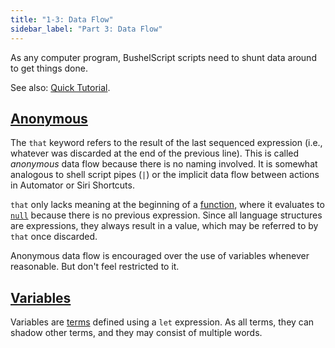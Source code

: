 ```yaml
---
title: "1-3: Data Flow"
sidebar_label: "Part 3: Data Flow"
---
```


As any computer program, BushelScript scripts need to shunt data around to get things done.

See also: [Quick Tutorial](../tutorial/data-flow).

## [Anonymous](grammar#reference)

The `that` keyword refers to the result of the last sequenced expression (i.e., whatever was discarded at the end of the previous line). This is called _anonymous_ data flow because there is no naming involved. It is somewhat analogous to shell script pipes (`|`) or the implicit data flow between actions in Automator or Siri Shortcuts.

`that` only lacks meaning at the beginning of a [function](functions), where it evaluates to [`null`](basic-syntax#null-the-absence-of-a-value) because there is no previous expression. Since all language structures are expressions, they always result in a value, which may be referred to by `that` once discarded.

Anonymous data flow is encouraged over the use of variables whenever reasonable. But don't feel restricted to it.

## [Variables](grammar#definition)

Variables are [terms](terms) defined using a `let` expression. As all terms, they can shadow other terms, and they may consist of multiple words.
